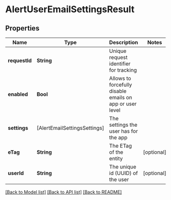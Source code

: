 # AlertUserEmailSettingsResult

## Properties
Name | Type | Description | Notes
------------ | ------------- | ------------- | -------------
**requestId** | **String** | Unique request identifier for tracking | 
**enabled** | **Bool** | Allows to forcefully disable emails on app or user level | 
**settings** | [AlertEmailSettingsSettings] | The settings the user has for the app | 
**eTag** | **String** | The ETag of the entity | [optional] 
**userId** | **String** | The unique id (UUID) of the user | [optional] 

[[Back to Model list]](../README.md#documentation-for-models) [[Back to API list]](../README.md#documentation-for-api-endpoints) [[Back to README]](../README.md)


